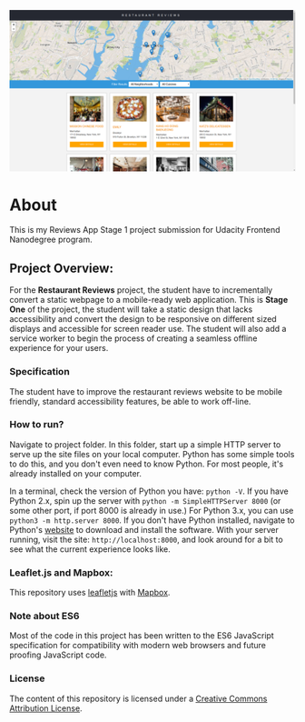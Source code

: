 <p align="center">
  <img src="example-1.png" alt="Reviews AppProject Photo Example" />
</p>

# About

This is my Reviews App Stage 1 project submission for Udacity Frontend Nanodegree program.

## Project Overview:

For the **Restaurant Reviews** project, the student have to incrementally convert a static webpage to a mobile-ready web application. This is **Stage One** of the project, the student will take a static design that lacks accessibility and convert the design to be responsive on different sized displays and accessible for screen reader use. The student will also add a service worker to begin the process of creating a seamless offline experience for your users.

### Specification

The student have to improve the restaurant reviews website to be mobile friendly, standard accessibility features, be able to work off-line.

### How to run?

Navigate to project folder. In this folder, start up a simple HTTP server to serve up the site files on your local computer. Python has some simple tools to do this, and you don't even need to know Python. For most people, it's already installed on your computer.

In a terminal, check the version of Python you have: `python -V`. If you have Python 2.x, spin up the server with `python -m SimpleHTTPServer 8000` (or some other port, if port 8000 is already in use.) For Python 3.x, you can use `python3 -m http.server 8000`. If you don't have Python installed, navigate to Python's [website](https://www.python.org/) to download and install the software. With your server running, visit the site: `http://localhost:8000`, and look around for a bit to see what the current experience looks like.

### Leaflet.js and Mapbox:

This repository uses [leafletjs](https://leafletjs.com/) with [Mapbox](https://www.mapbox.com/).

### Note about ES6

Most of the code in this project has been written to the ES6 JavaScript specification for compatibility with modern web browsers and future proofing JavaScript code.

### License
The content of this repository is licensed under a [Creative Commons Attribution License](https://choosealicense.com/licenses/mit/).
